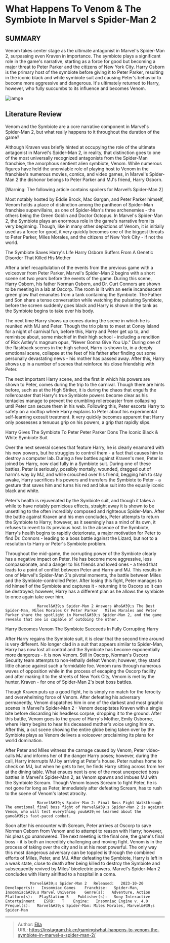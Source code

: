 # What Happens To Venom &amp; The Symbiote In Marvel s Spider-Man 2


## SUMMARY 



  Venom takes center stage as the ultimate antagonist in Marvel&#39;s Spider-Man 2, surpassing even Kraven in importance.   The symbiote plays a significant role in the game&#39;s narrative, starting as a force for good but becoming a major threat to Peter Parker and the citizens of New York City.   Harry Osborn is the primary host of the symbiote before giving it to Peter Parker, resulting in the iconic black and white symbiote suit and causing Peter&#39;s behavior to become more aggressive and dangerous.   It&#39;s ultimately returned to Harry, however, who fully succumbs to its influence and becomes Venom.  

![iamge](https://static1.srcdn.com/wordpress/wp-content/uploads/2023/11/what-happens-to-venom-the-symbiote-in-marvel-s-spider-man-2.jpg)

## Literature Review

Venom and the Symbiote are a core narrative component in Marvel&#39;s Spider-Man 2, but what really happens to it throughout the duration of the game?




Although Kraven was briefly hinted at occupying the role of the ultimate antagonist in Marvel&#39;s Spider-Man 2, in reality, that distinction goes to one of the most universally recognized antagonists from the Spider-Man franchise, the amorphous sentient alien symbiote, Venom. While numerous figures have held the unenviable role of playing host to Venom in the franchise&#39;s numerous movies, comics, and video games, in Marvel&#39;s Spider-Man 2 the dishonor belongs to Peter Parker and MJ&#39;s friend, Harry Osborn.




[Warning: The following article contains spoilers for Marvel’s Spider-Man 2]

Most notably hosted by Eddie Brock, Mac Gargan, and Peter Parker himself, Venom holds a place of distinction among the pantheon of Spider-Man franchise supervillains, as one of Spider-Man&#39;s three archenemies - the others being the Green Goblin and Doctor Octopus. In Marvel&#39;s Spider-Man 2, the Symbiote plays an enormous role in the game&#39;s narrative from its very beginning. Though, like in many other depictions of Venom, it is initially used as a force for good, it very quickly becomes one of the biggest threats to Peter Parker, Miles Morales, and the citizens of New York City - if not the world.

  


 The Symbiote Saves Harry&#39;s Life 
Harry Osborn Suffers From A Genetic Disorder That Killed His Mother
          




After a brief recapitulation of the events from the previous game with a voiceover from Peter Parker, Marvel&#39;s Spider-Man 2 begins with a short scene set two years before the events of the game. During this scene, Harry Osborn, his father Norman Osborn, and Dr. Curt Connors are shown to be meeting in a lab at Oscorp. The room is lit with an eerie incandescent green glow that emanates from a tank containing the Symbiote. The Father and Son share a tense conversation while watching the pulsating Symbiote, before the screen suddenly goes black and Harry is shown in the tank as the Symbiote begins to take over his body.

The next time Harry shows up comes during the scene in which he is reunited with MJ and Peter. Though the trio plans to meet at Coney Island for a night of carnival fun, before this, Harry and Peter get up to, and reminisce about, some mischief in their high school - including a rendition of Rick Astley&#39;s magnum opus, &#34;Never Gonna Give You Up.&#34; During one of the flashback scenes in the high school, Harry is shown to, in a deeply emotional scene, collapse at the feet of his father after finding out some personally devastating news - his mother has passed away. After this, Harry shows up in a number of scenes that reinforce his close friendship with Peter.




The next important Harry scene, and the first in which his powers are shown to Peter, comes during the trip to the carnival. Though there are hints before, such as at the High Striker, it is during the chaos that engulfs the rollercoaster that Harry&#39;s true Symbiote powers become clear as his tentacles manage to prevent the crumbling rollercoaster from collapsing until Peter can secure them in his web. Following this, Peter escorts Harry to safety on a rooftop where Harry explains to Peter about his experimental self-learning exosuit treatment. It very quickly becomes apparent that Harry only possesses a tenuous grip on his powers, a grip that rapidly slips.



 Harry Gives The Symbiote To Peter 
Peter Parker Dons The Iconic Black &amp; White Symbiote Suit
          

Over the next several scenes that feature Harry, he is clearly enamored with his new powers, but he struggles to control them - a fact that causes him to destroy a computer lab. During a few battles against Kraven&#39;s men, Peter is joined by Harry, now clad fully in a Symbiote suit. During one of these battles, Peter is seriously, possibly mortally, wounded, dragged out of harm&#39;s way by MJ, and while crouched over his friend, begging him to stay awake, Harry sacrifices his powers and transfers the Symbiote to Peter - a gesture that saves him and turns his red and blue suit into the equally iconic black and white.




Peter&#39;s health is rejuvenated by the Symbiote suit, and though it takes a while to have notably pernicious effects, straight away it is shown to be unsettling to the often incredibly composed and righteous Spider-Man. After the battle against Kraven and his men concludes, Peter attempts to return the Symbiote to Harry; however, as it seemingly has a mind of its own, it refuses to revert to its previous host. In the absence of the Symbiote, Harry&#39;s health begins to rapidly deteriorate, a major motivation for Peter to find Dr. Connors - leading to a boss battle against the Lizard, but not to a resolution to Harry or Peter&#39;s Symbiote problem.

Throughout the mid-game, the corrupting power of the Symbiote clearly has a negative impact on Peter. He has become more aggressive, less compassionate, and a danger to his friends and loved ones - a trend that leads to a point of conflict between Peter and Harry and MJ. This results in one of Marvel&#39;s Spider-Man 2&#39;s pivotal moments, the battle between Miles and the Symbiote-controlled Peter. After losing this fight, Peter manages to rid himself of the Symbiote and captures it - returning it to Oscorp so it can be destroyed; however, Harry has a different plan as he allows the symbiote to once again take over him.




                  Marvel&#39;s Spider-Man 2 Answers Who&#39;s The Best Spider-Man, Miles Morales Or Peter Parker   Miles Morales and Peter Parker share the spotlight in Marvel&#39;s Spider-Man 2, and the game reveals that one is capable of outdoing the other.    



 Harry Becomes Venom 
The Symbiote Succeeds In Fully Corrupting Harry
         

After Harry regains the Symbiote suit, it is clear that the second time around is very different. No longer clad in a suit that appears similar to Spider-Man, Harry has now lost all control and the Symbiote has become exponentially more dangerous - it is now Venom. Still in Oscorp, Norman&#39;s Oscorp Security team attempts to non-lethally defeat Venom; however, they stand little chance against such a formidable foe. Venom runs through numerous waves of opposition while in the process of escaping the Oscorp facility and after making it to the streets of New York City, Venom is met by the hunter, Kraven - for one of Spider-Man 2&#39;s best boss battles.




Though Kraven puts up a good fight, he is simply no match for the ferocity and overwhelming force of Venom. After defeating his adversary permanently, Venom dispatches him in one of the darkest and most graphic scenes in Marvel&#39;s Spider-Man 2 - Venom decapitates Kraven with a single bite before discarding his headless corpse, dropping it to the ground. After this battle, Venom goes to the grave of Harry&#39;s Mother, Emily Osborne, where Harry begins to hear his deceased mother&#39;s voice urging him on. After this, a cut scene showing the entire globe being taken over by the Symbiote plays as Venom delivers a voiceover proclaiming its plans for world domination.

After Peter and Miles witness the carnage caused by Venom, Peter video-calls MJ and informs her of the danger Harry poses; however, during the call, Harry interrupts MJ by arriving at Peter&#39;s house. Peter rushes home to check on MJ, but when he gets to her, he finds Harry sitting across from her at the dining table. What ensues next is one of the most unexpected boss battles in Marvel&#39;s Spider-Man 2, as Venom spawns and imbues MJ with the Symbiote Scream. Though Venom leaves Scream to fight Peter, he is not gone for long as Peter, immediately after defeating Scream, has to rush to the scene of Venom&#39;s latest atrocity.




                  Marvel&#39;s Spider-Man 2: Final Boss Fight Walkthrough   The emotional final boss fight of Marvel&#39;s Spider-Man 2 is against Venom, who will test everything you&#39;ve learned about the game&#39;s fast-paced combat.    

Soon after his encounter with Scream, Peter arrives at Oscorp to save Norman Osborn from Venom and to attempt to reason with Harry; however, his pleas go unanswered. The next meeting is the final one, the game&#39;s final boss - it is both an incredibly challenging and moving fight. Venom is in the process of taking over the city and is at his most powerful. The only way this most dangerous adversary can be toppled is through the combined efforts of Miles, Peter, and MJ. After defeating the Symbiote, Harry is left in a weak state, close to death after being killed to destroy the Symbiote and subsequently revived by Miles&#39; bioelectric powers. Marvel&#39;s Spider-Man 2 concludes with Harry airlifted to a hospital in a coma.

               Marvel&#39;s Spider-Man 2   Released:   2023-10-20    Developer(s):   Insomniac Games    Franchise:   Spider-Man, Insomniac&#39;s Marvel Universe    Genre(s):   Adventure, Action    Platform(s):   PlayStation 5    Publisher(s):   Sony Interactive Entertainment    ESRB:   T    Engine:   Insomniac Engine v. 4.0    Prequel(s):   Marvel&#39;s Spider-Man: Miles Morales, Marvel&#39;s Spider-Man      

---

> Author: [Ella](https://instagram.hk.cn/)  
> URL: https://instagram.hk.cn/gaming/what-happens-to-venom-the-symbiote-in-marvel-s-spider-man-2/  

